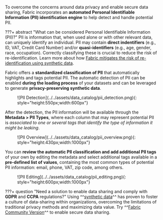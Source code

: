 To overcome the concerns around data privacy and enable secure data sharing, Fabric incorporates an **automated Personal Identifiable Information (PII) identification engine** to help detect and handle potential PII.

???+ abstract "What can be considered Personal Identifiable Information (PII)?"
    PII is information that, when used alone or with other relevant data, can uniquely identify an individual. PII may contain **direct indentifiers** (e.g., ID, VAT, Credit Card Number) and/or **quasi-identifiers** (e.g., age, gender, race, occupation). Correctly classifying these is crucial to reduce the risk of re-identification. Learn more about how [Fabric mitigates the risk of re-identification using synthetic data](https://ydata.ai/resources/identity-disclosure-risk-in-a-fully-synthetic-dataset).

Fabric offers a **standardized classification of PII** that automatically highlights and tags potential PII. The automatic detection of PII can be enabled **during the loading process** of your datasets and can be leveraged to generate **privacy-preserving synthetic data**.

<figure markdown>
![PII Detection](../../assets/data_catalog/pii_detection.png){: style="height:550px;width:600px"}
</figure>

After the detection, the PII information will be available through the **Metadata > PII Types**, where each column that may represent potential PII is *associated to one or several tags that identify the type of information it might be leaking*.

<figure markdown>
![PII Overview](../../assets/data_catalog/pii_overview.png){: style="height:430px;width:1000px"}
</figure>

You can **review the automatic PII classification and add additional PII tags** of your own by editing the metadata and select additional tags available in a **pre-defined list of values**, containing the most common types of potential PII information: email, phone, VAT, zip code, among others.

<figure markdown>
![PII Editing](../../assets/data_catalog/pii_editing.png){: style="height:600px;width:1000px"}
</figure>

???+ question "Need a solution to enable data sharing and comply with **GDPR** and **CCPA** regulations?"
    Using ^^[synthetic data](https://ydata.ai/products/synthetic_data)^^ has proven to foster a culture of data-sharing
    within organizations, overcoming the limitations of traditional privacy methods and maximizing data value. 
    Try ^^[Fabric Community Version](https://ydata.ai/ydata-fabric-free-trial)^^ to enable secure data sharing.
